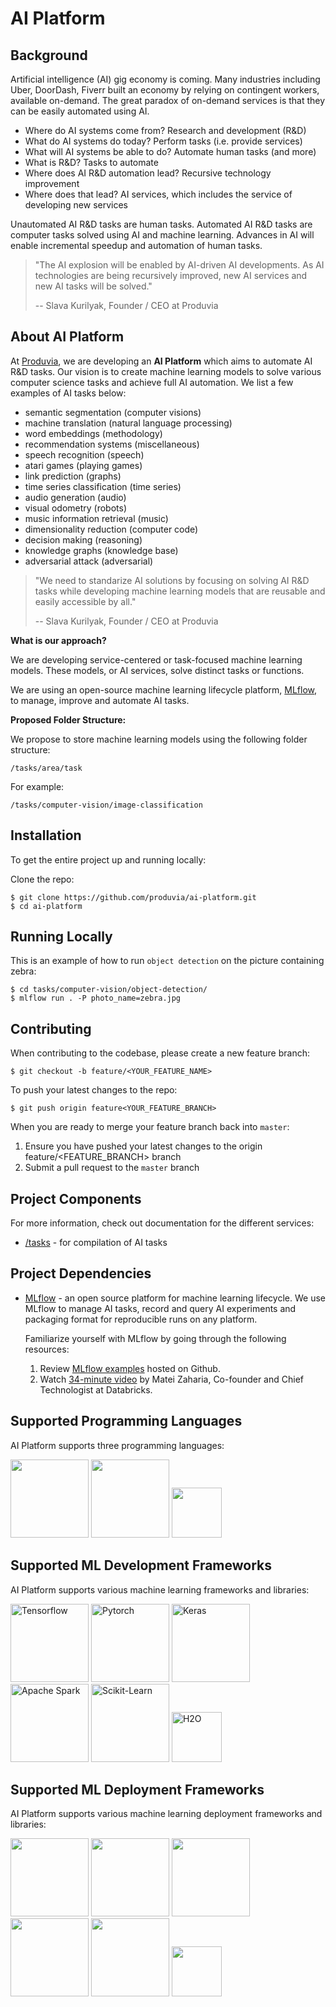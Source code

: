 # AI Platform

## Background

Artificial intelligence (AI) gig economy is coming. Many industries including Uber, DoorDash, Fiverr built an economy by relying on contingent workers, available on-demand. The great paradox of on-demand services is that they can be easily automated using AI.

- Where do AI systems come from? Research and development (R&D)
- What do AI systems do today? Perform tasks (i.e. provide services)
- What will AI systems be able to do? Automate human tasks (and more)
- What is R&D? Tasks to automate
- Where does AI R&D automation lead? Recursive technology improvement
- Where does that lead? AI services, which includes the service of developing new services

Unautomated AI R&D tasks are human tasks. Automated AI R&D tasks are computer tasks solved using AI and machine learning. Advances in AI will enable incremental speedup and automation of human tasks.

> "The AI explosion will be enabled by AI-driven AI developments. As AI technologies are being recursively improved, new AI services and new AI tasks will be solved."
>
> -- Slava Kurilyak, Founder / CEO at Produvia

## About AI Platform

At [Produvia](https://produvia.com), we are developing an **AI Platform** which aims to automate AI R&D tasks. Our vision is to create machine learning models to solve various computer science tasks and achieve full AI automation. We list a few examples of AI tasks below:

- semantic segmentation (computer visions)
- machine translation (natural language processing)
- word embeddings (methodology)
- recommendation systems (miscellaneous)
- speech recognition (speech)
- atari games (playing games)
- link prediction (graphs)
- time series classification (time series)
- audio generation (audio)
- visual odometry (robots)
- music information retrieval (music)
- dimensionality reduction (computer code)
- decision making (reasoning)
- knowledge graphs (knowledge base)
- adversarial attack (adversarial)

> "We need to standarize AI solutions by focusing on solving AI R&D tasks while developing machine learning models that are reusable and easily accessible by all."
>
> -- Slava Kurilyak, Founder / CEO at Produvia

**What is our approach?**

We are developing service-centered or task-focused machine learning models. These models, or AI services, solve distinct tasks or functions.

We are using an open-source machine learning lifecycle platform, [MLflow](https://mlflow.org/), to manage, improve and automate AI tasks.

**Proposed Folder Structure:**

We propose to store machine learning models using the following folder structure:

`/tasks/area/task`

For example:

`/tasks/computer-vision/image-classification`

## Installation

To get the entire project up and running locally:

Clone the repo:

```
$ git clone https://github.com/produvia/ai-platform.git
$ cd ai-platform
```

## Running Locally

This is an example of how to run `object detection` on the picture containing zebra:

```
$ cd tasks/computer-vision/object-detection/
$ mlflow run . -P photo_name=zebra.jpg
```

## Contributing

When contributing to the codebase, please create a new feature branch:

```
$ git checkout -b feature/<YOUR_FEATURE_NAME>
```

To push your latest changes to the repo:

```
$ git push origin feature<YOUR_FEATURE_BRANCH>
```

When you are ready to merge your feature branch back into `master`:

1. Ensure you have pushed your latest changes to the origin feature/<FEATURE_BRANCH> branch
2. Submit a pull request to the `master` branch

## Project Components

For more information, check out documentation for the different services:

- [/tasks](/tasks/README.md) - for compilation of AI tasks

## Project Dependencies

- [MLflow](https://github.com/mlflow/mlflow) - an open source platform for machine learning lifecycle. We use MLflow to manage AI tasks, record and query AI experiments and packaging format for reproducible runs on any platform. 

	Familiarize yourself with MLflow by going through the following resources:
	1. Review [MLflow examples](https://github.com/mlflow/mlflow/tree/master/examples) hosted on Github.
	2. Watch [34-minute video](https://www.youtube.com/watch?v=QJW_kkRWAUs) by Matei Zaharia, Co-founder and Chief Technologist at Databricks.

## Supported Programming Languages

AI Platform supports three programming languages:

<img src="https://mlflow.org/images/integration-logos/python.png" width="125px">
<img src="https://mlflow.org/images/integration-logos/r.png" width="125px">
<img src="https://mlflow.org/images/integration-logos/java.png" height="80px" >

## Supported ML Development Frameworks

AI Platform supports various machine learning frameworks and libraries:

<img src="https://mlflow.org/images/integration-logos/tensorflow.png" width="125px" alt="Tensorflow" title="Tensorflow">
<img src="https://mlflow.org/images/integration-logos/pytorch.png" width="125px" alt="Pytorch" title="Pytorch">
<img src="https://mlflow.org/images/integration-logos/keras.png" width="125px" alt="Keras" title="Keras">
<img src="https://mlflow.org/images/integration-logos/apache-spark.png" width="125px" alt="Apache Spark" title="Apache Spark">
<img src="https://mlflow.org/images/integration-logos/scikit-learn.png" width="125px" alt="Scikit-Learn" title="Scikit-Learn">
<img src="https://mlflow.org/images/integration-logos/h2o.png" height="80px" alt="H2O" title="H2O">

## Supported ML Deployment Frameworks

AI Platform supports various machine learning deployment frameworks and libraries:

<img src="https://mlflow.org/images/integration-logos/conda.png" width="125px">
<img src="https://mlflow.org/images/integration-logos/docker.png" width="125px">
<img src="https://mlflow.org/images/integration-logos/mleap.png" width="125px">
<img src="https://mlflow.org/images/integration-logos/sagemaker.jpg" width="125px">
<img src="https://mlflow.org/images/integration-logos/azure-ml.png" width="125px">
<img src="https://mlflow.org/images/integration-logos/google-cloud.png" height="80px" >
